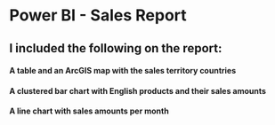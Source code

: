 # Power BI - Sales Report
## I included the following on the report:
#### A table and an ArcGIS map with the sales territory countries
#### A clustered bar chart with English products and their sales amounts
#### A line chart with sales amounts per month

